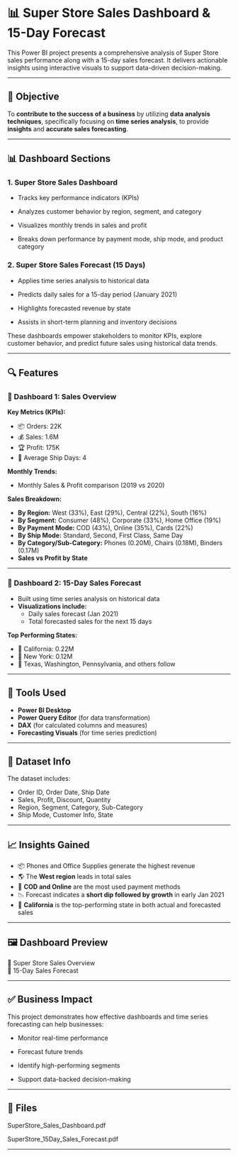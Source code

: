 # 📊 Super Store Sales Dashboard & 15-Day Forecast

This Power BI project presents a comprehensive analysis of Super Store sales performance along with a 15-day sales forecast. It delivers actionable insights using interactive visuals to support data-driven decision-making.

---

## 🎯 Objective

To **contribute to the success of a business** by utilizing **data analysis techniques**, specifically focusing on **time series analysis**, to provide **insights** and **accurate sales forecasting**.

---

## 📊 Dashboard Sections
### 1. Super Store Sales Dashboard
- Tracks key performance indicators (KPIs)

- Analyzes customer behavior by region, segment, and category

- Visualizes monthly trends in sales and profit

- Breaks down performance by payment mode, ship mode, and product category

### 2. Super Store Sales Forecast (15 Days)
- Applies time series analysis to historical data

- Predicts daily sales for a 15-day period (January 2021)

- Highlights forecasted revenue by state

- Assists in short-term planning and inventory decisions

These dashboards empower stakeholders to monitor KPIs, explore customer behavior, and predict future sales using historical data trends.

---

## 🔍 Features

### 📌 Dashboard 1: Sales Overview

**Key Metrics (KPIs):**
- 📦 Orders: 22K 
- 💰 Sales: 1.6M
- 🏆 Profit: 175K  
- 🚚 Average Ship Days: 4  

**Monthly Trends:**
- Monthly Sales & Profit comparison (2019 vs 2020)

**Sales Breakdown:**
- **By Region:** West (33%), East (29%), Central (22%), South (16%)
- **By Segment:** Consumer (48%), Corporate (33%), Home Office (19%)
- **By Payment Mode:** COD (43%), Online (35%), Cards (22%)
- **By Ship Mode:** Standard, Second, First Class, Same Day
- **By Category/Sub-Category:** Phones (0.20M), Chairs (0.18M), Binders (0.17M)
- **Sales vs Profit by State**

---

### 🔮 Dashboard 2: 15-Day Sales Forecast

- Built using time series analysis on historical data  
- **Visualizations include:**
  - Daily sales forecast (Jan 2021)
  - Total forecasted sales for the next 15 days

**Top Performing States:**
- 📍 California: 0.22M  
- 📍 New York: 0.12M  
- 📍 Texas, Washington, Pennsylvania, and others follow

---

## 🧰 Tools Used

- **Power BI Desktop**
- **Power Query Editor** (for data transformation)
- **DAX** (for calculated columns and measures)
- **Forecasting Visuals** (for time series prediction)

---

## 📁 Dataset Info

The dataset includes:
- Order ID, Order Date, Ship Date
- Sales, Profit, Discount, Quantity
- Region, Segment, Category, Sub-Category
- Ship Mode, Customer Info, State

---

## 📈 Insights Gained

- 📦 Phones and Office Supplies generate the highest revenue
- 🌎 The **West region** leads in total sales
- 🧾 **COD and Online** are the most used payment methods
- 📉 Forecast indicates a **short dip followed by growth** in early Jan 2021
- 🚀 **California** is the top-performing state in both actual and forecasted sales

---

## 🖼 Dashboard Preview

🔹 Super Store Sales Overview  
🔹 15-Day Sales Forecast  

---

## ✅ Business Impact
This project demonstrates how effective dashboards and time series forecasting can help businesses:

- Monitor real-time performance

- Forecast future trends
  
- Identify high-performing segments

- Support data-backed decision-making  

---

## 📎 Files

SuperStore_Sales_Dashboard.pdf

SuperStore_15Day_Sales_Forecast.pdf

---

